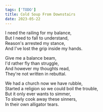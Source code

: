 ```yaml
---
tags: ['TODO']
title: Cold Soup From Downstairs
date: 2023-05-22
---
```


I need the railing for my balance,  
But I need to fall to understand,  
Reason's arrested my stance,  
And I've lost the grip inside my hands.

Give me a balance beam,  
I'd rather fly than struggle,  
And however my thoughts read,  
They're not written in rebuttal.

We had a church now we have rubble,  
Started a religion so we could boil the trouble,  
But it only ever wants to simmer,  
To slowly cook away these sinners,  
In their own alligator tears.
